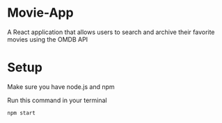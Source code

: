 # Movie-App
A React application that allows users to search and archive their favorite movies using the OMDB API

# Setup
Make sure you have node.js and npm

Run this command in your terminal
```
npm start
```

